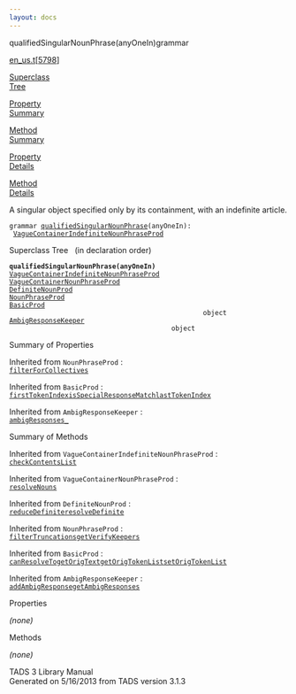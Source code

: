 ```yaml
---
layout: docs
---
```

<span class="title">qualifiedSingularNounPhrase(anyOneIn)</span><span class="type">grammar</span>

[en_us.t](../file/en_us.t.html)\[[5798](../source/en_us.t.html#5798)\]

[Superclass  
Tree](#_SuperClassTree_)

[Property  
Summary](#_PropSummary_)

[Method  
Summary](#_MethodSummary_)

[Property  
Details](#_Properties_)

[Method  
Details](#_Methods_)



A singular object specified only by its containment, with an indefinite
article.

`grammar `<span class="gramalt">[`qualifiedSingularNounPhrase`](../object/qualifiedSingularNounPhrase.html)`(anyOneIn)`</span>` :   `[`VagueContainerIndefiniteNounPhraseProd`](../object/VagueContainerIndefiniteNounPhraseProd.html)



<span id="_SuperClassTree_"></span>



<span class="hdln">Superclass Tree</span>   (in declaration order)



**`qualifiedSingularNounPhrase(anyOneIn)`**  
[`VagueContainerIndefiniteNounPhraseProd`](../object/VagueContainerIndefiniteNounPhraseProd.html)  
[`VagueContainerNounPhraseProd`](../object/VagueContainerNounPhraseProd.html)  
[`DefiniteNounProd`](../object/DefiniteNounProd.html)  
[`NounPhraseProd`](../object/NounPhraseProd.html)  
[`BasicProd`](../object/BasicProd.html)  
`                                                 object`  
[`AmbigResponseKeeper`](../object/AmbigResponseKeeper.html)  
`                                         object`  
<span id="_PropSummary_"></span>



<span class="hdln">Summary of Properties</span>  











Inherited from `NounPhraseProd` :  
[`filterForCollectives`](../object/NounPhraseProd.html#filterForCollectives)

Inherited from `BasicProd` :  
[`firstTokenIndex`](../object/BasicProd.html#firstTokenIndex)[`isSpecialResponseMatch`](../object/BasicProd.html#isSpecialResponseMatch)[`lastTokenIndex`](../object/BasicProd.html#lastTokenIndex)

Inherited from `AmbigResponseKeeper` :  
[`ambigResponses_`](../object/AmbigResponseKeeper.html#ambigResponses_)

<span id="_MethodSummary_"></span>



<span class="hdln">Summary of Methods</span>  





Inherited from `VagueContainerIndefiniteNounPhraseProd` :  
[`checkContentsList`](../object/VagueContainerIndefiniteNounPhraseProd.html#checkContentsList)

Inherited from `VagueContainerNounPhraseProd` :  
[`resolveNouns`](../object/VagueContainerNounPhraseProd.html#resolveNouns)

Inherited from `DefiniteNounProd` :  
[`reduceDefinite`](../object/DefiniteNounProd.html#reduceDefinite)[`resolveDefinite`](../object/DefiniteNounProd.html#resolveDefinite)

Inherited from `NounPhraseProd` :  
[`filterTruncations`](../object/NounPhraseProd.html#filterTruncations)[`getVerifyKeepers`](../object/NounPhraseProd.html#getVerifyKeepers)

Inherited from `BasicProd` :  
[`canResolveTo`](../object/BasicProd.html#canResolveTo)[`getOrigText`](../object/BasicProd.html#getOrigText)[`getOrigTokenList`](../object/BasicProd.html#getOrigTokenList)[`setOrigTokenList`](../object/BasicProd.html#setOrigTokenList)

Inherited from `AmbigResponseKeeper` :  
[`addAmbigResponse`](../object/AmbigResponseKeeper.html#addAmbigResponse)[`getAmbigResponses`](../object/AmbigResponseKeeper.html#getAmbigResponses)

<span id="_Properties_"></span>



<span class="hdln">Properties</span>  



*(none)* <span id="_Methods_"></span>



<span class="hdln">Methods</span>  



*(none)*



TADS 3 Library Manual  
Generated on 5/16/2013 from TADS version 3.1.3


